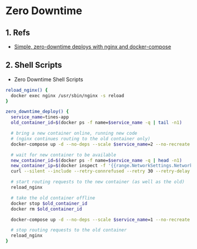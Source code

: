 # Zero Downtime

## 1. Refs

- [Simple, zero-downtime deploys with nginx and docker-compose](https://www.tines.com/blog/simple-zero-downtime-deploys-with-nginx-and-docker-compose)


## 2. Shell Scripts


* Zero Downtime Shell Scripts

```bash
reload_nginx() {  
  docker exec nginx /usr/sbin/nginx -s reload  
}

zero_downtime_deploy() {  
  service_name=tines-app  
  old_container_id=$(docker ps -f name=$service_name -q | tail -n1)

  # bring a new container online, running new code  
  # (nginx continues routing to the old container only)  
  docker-compose up -d --no-deps --scale $service_name=2 --no-recreate $service_name

  # wait for new container to be available  
  new_container_id=$(docker ps -f name=$service_name -q | head -n1)
  new_container_ip=$(docker inspect -f '{{range.NetworkSettings.Networks}}{{.IPAddress}}{{end}}' $new_container_id)
  curl --silent --include --retry-connrefused --retry 30 --retry-delay 1 --fail http://$new_container_ip:3000/ || exit 1

  # start routing requests to the new container (as well as the old)  
  reload_nginx

  # take the old container offline  
  docker stop $old_container_id
  docker rm $old_container_id

  docker-compose up -d --no-deps --scale $service_name=1 --no-recreate $service_name

  # stop routing requests to the old container  
  reload_nginx  
}

```
